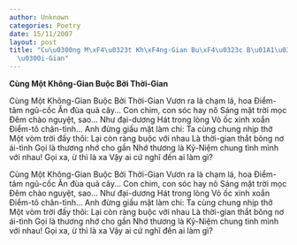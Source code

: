 ```yaml
---
author: Unknown
categories: Poetry
date: 15/11/2007
layout: post
title: "Cu\u0300ng M\xF4\u0323t Kh\xF4ng-Gian Bu\xF4\u0323c B\u01A1\u0309i Th\u01A1\
  \u0300i-Gian"
---
```


**Cùng Một Không-Gian Buộc Bởi Thời-Gian**

Cùng Một Không-Gian Buộc Bởi Thời-Gian
Vươn ra là chạm lá, hoa
Điểm-tâm ngũ-cốc
Ăn đùa quả cây...
Con chim, con sóc hay nô
Sáng mặt trời mọc
Đêm chào nguyệt, sao...
Như đại-dương
Hát trong lòng
Vỏ ốc xinh xoắn
Điểm-tô chân-tình...
Anh đừng giấu mặt
làm chi:
Ta cùng chung
nhịp thở
Một vòm trời
đấy thôi:
Lại còn ràng buộc
với nhau
Là thời-gian thắt
bông nơ ái-tình
Gọi là thương nhớ
cho gần
Nhớ thương
là
Kỷ-Niệm chung tình
mình với nhau!
Gọi xa, ừ thì là xa
Vậy ai
cứ nghĩ đến ai
làm gì?

Cùng Một Không-Gian Buộc Bởi Thời-Gian
Vươn ra là chạm lá, hoa
Điểm-tâm ngũ-cốc
Ăn đùa quả cây...
Con chim, con sóc hay nô
Sáng mặt trời mọc
Đêm chào nguyệt, sao...
Như đại-dương
Hát trong lòng
Vỏ ốc xinh xoắn
Điểm-tô chân-tình...
Anh đừng giấu mặt
làm chi:
Ta cùng chung
nhịp thở
Một vòm trời
đấy thôi:
Lại còn ràng buộc
với nhau
Là thời-gian thắt
bông nơ ái-tình
Gọi là thương nhớ
cho gần
Nhớ thương
là
Kỷ-Niệm chung tình
mình với nhau!
Gọi xa, ừ thì là xa
Vậy ai
cứ nghĩ đến ai
làm gì?
